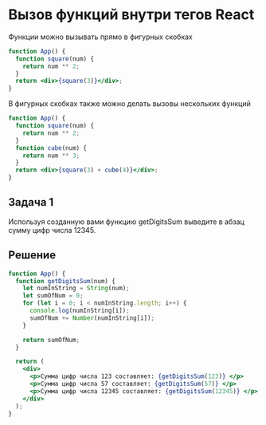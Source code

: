 # Вызов функций внутри тегов React

Функции можно вызывать прямо в фигурных скобках

```jsx
function App() {
  function square(num) {
    return num ** 2;
  }
  return <div>{square(3)}</div>;
}
```

В фигурных скобках также можно делать вызовы нескольких функций

```jsx
function App() {
  function square(num) {
    return num ** 2;
  }
  function cube(num) {
    return num ** 3;
  }
  return <div>{square(3) + cube(4)}</div>;
}
```

## Задача 1

Используя созданную вами функцию getDigitsSum выведите в абзац сумму цифр числа 12345.

## Решение

```jsx
function App() {
  function getDigitsSum(num) {
    let numInString = String(num);
    let sumOfNum = 0;
    for (let i = 0; i < numInString.length; i++) {
      console.log(numInString[i]);
      sumOfNum += Number(numInString[i]);
    }

    return sumOfNum;
  }

  return (
    <div>
      <p>Сумма цифр числа 123 составляет: {getDigitsSum(123)} </p>
      <p>Сумма цифр числа 57 составляет: {getDigitsSum(57)} </p>
      <p>Сумма цифр числа 12345 составляет: {getDigitsSum(12345)} </p>
    </div>
  );
}
```
